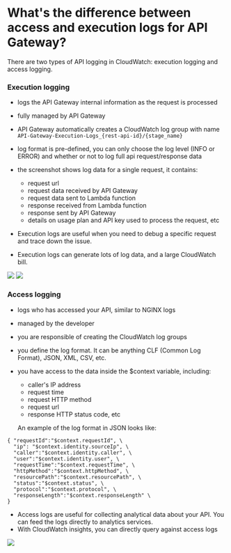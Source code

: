 # What's the difference between access and execution logs for API Gateway?

There are two types of API logging in CloudWatch: execution logging and access logging.

### Execution logging
- logs the API Gateway internal information as the request is processed  
- fully managed by API Gateway
- API Gateway automatically creates a CloudWatch log group with name ```API-Gateway-Execution-Logs_{rest-api-id}/{stage_name}```
- log format is pre-defined, you can only choose the log level (INFO or ERROR) and whether or not to log full api request/response data
- the screenshot shows log data for a single request, it contains:
  - request url
  - request data received by API Gateway
  - request data sent to Lambda function
  - response received from Lambda function
  - response sent by API Gateway
  - details on usage plan and API key used to process the request, etc

- Execution logs are useful when you need to debug a specific request and trace down the issue.
- Execution logs can generate lots of log data, and a large CloudWatch bill.

![](https://i.imgur.com/bQD0wcZ.png)
![](https://i.imgur.com/F37rZ18.png)


### Access logging
- logs who has accessed your API, similar to NGINX logs
- managed by the developer
- you are responsible of creating the CloudWatch log groups
- you define the log format. It can be anything CLF (Common Log Format), JSON, XML, CSV, etc.
- you have access to the data inside the $context variable, including:
  - caller's IP address
  - request time
  - request HTTP method
  - request url
  - response HTTP status code, etc

  An example of the log format in JSON looks like:
```
{ "requestId":"$context.requestId", \
  "ip": "$context.identity.sourceIp", \
  "caller":"$context.identity.caller", \
  "user":"$context.identity.user", \
  "requestTime":"$context.requestTime", \
  "httpMethod":"$context.httpMethod", \
  "resourcePath":"$context.resourcePath", \
  "status":"$context.status", \
  "protocol":"$context.protocol", \
  "responseLength":"$context.responseLength" \
}
```

- Access logs are useful for collecting analytical data about your API. You can feed the logs directly to analytics services.
- With CloudWatch insights, you can directly query against access logs

![](https://i.imgur.com/Qd3AOJe.png)

